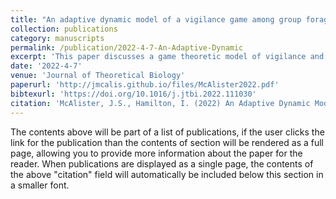 ```yaml
---
title: "An adaptive dynamic model of a vigilance game among group foragers"
collection: publications
category: manuscripts
permalink: /publication/2022-4-7-An-Adaptive-Dynamic
excerpt: 'This paper discusses a game theoretic model of vigilance and offers theoretical support to the many eyes hypothesis of group foraging'
date: '2022-4-7'
venue: 'Journal of Theoretical Biology'
paperurl: 'http://jmcalis.github.io/files/McAlister2022.pdf'
bibtexurl: 'https://doi.org/10.1016/j.jtbi.2022.111030'
citation: 'McAlister, J.S., Hamilton, I. (2022) An Adaptive Dynamic Model for the Vigilance Game in Group Foragers. <i>Journal of Theoretical Biology</i>. 538:111033. https://doi.org/10.1016/j.jtbi.2022.111030'
---
```

The contents above will be part of a list of publications, if the user clicks the link for the publication than the contents of section will be rendered as a full page, allowing you to provide more information about the paper for the reader. When publications are displayed as a single page, the contents of the above "citation" field will automatically be included below this section in a smaller font.
